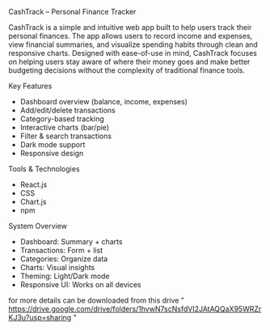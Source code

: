 CashTrack – Personal Finance Tracker

CashTrack is a simple and intuitive web app built to help users track their personal finances. The app allows users to record income and expenses, view financial summaries, and visualize spending habits through clean and responsive charts.
Designed with ease-of-use in mind, CashTrack focuses on helping users stay aware of where their money goes and make better budgeting decisions without the complexity of traditional finance tools.

Key Features
  - Dashboard overview (balance, income, expenses)
  - Add/edit/delete transactions
  - Category-based tracking
  - Interactive charts (bar/pie)
  - Filter & search transactions
  - Dark mode support
  - Responsive design

Tools & Technologies
  - React.js
  - CSS
  - Chart.js
  - npm 

System Overview
  - Dashboard: Summary + charts
  - Transactions: Form + list
  - Categories: Organize data
  - Charts: Visual insights
  - Theming: Light/Dark mode
  - Responsive UI: Works on all devices

for more details can be downloaded from this drive " https://drive.google.com/drive/folders/1hvwN7scNsfdVI2JAtAQQaX95WRZrKJ3u?usp=sharing "
